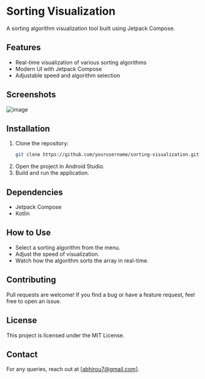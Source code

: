 # Sorting Visualization

A sorting algorithm visualization tool built using Jetpack Compose.

## Features
- Real-time visualization of various sorting algorithms
- Modern UI with Jetpack Compose
- Adjustable speed and algorithm selection

## Screenshots
![image](https://github.com/user-attachments/assets/d03b5dfb-8577-4965-990c-00c6b0831b47)


## Installation
1. Clone the repository:
   ```sh
   git clone https://github.com/yourusername/sorting-visualization.git
   ```
2. Open the project in Android Studio.
3. Build and run the application.

## Dependencies
- Jetpack Compose
- Kotlin

## How to Use
- Select a sorting algorithm from the menu.
- Adjust the speed of visualization.
- Watch how the algorithm sorts the array in real-time.

## Contributing
Pull requests are welcome! If you find a bug or have a feature request, feel free to open an issue.

## License
This project is licensed under the MIT License.

## Contact
For any queries, reach out at [abhirou7@gmail.com].

